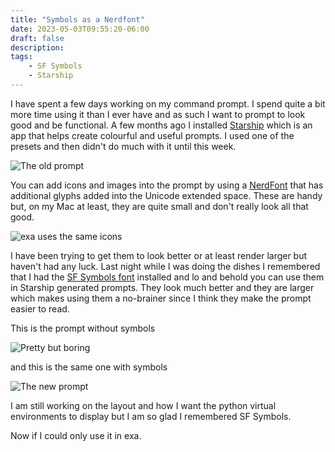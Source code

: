 ```yaml
---
title: "Symbols as a Nerdfont"
date: 2023-05-03T09:55:20-06:00
draft: false
description:
tags:
    - SF Symbols
    - Starship
---
```


I have spent a few days working on my command prompt. I spend quite a bit more time using it than I ever have and as such I want to prompt to look good and be functional. A few months ago I installed [Starship](https://starship.rs/) which is an app that helps create colourful and useful prompts. I used one of the presets and then didn't do much with it until this week.

![The old prompt](/images/prompt-old.jpg)

You can add icons and images into the prompt by using a [NerdFont](https://www.nerdfonts.com/) that has additional glyphs added into the Unicode extended space. These are handy but, on my Mac at least, they are quite small and don't really look all that good.

![exa uses the same icons](/images/prompt-icons.jpg)

I have been trying to get them to look better or at least render larger but haven't had any luck. Last night while I was doing the dishes I remembered that I had the [SF Symbols font](https://developer.apple.com/sf-symbols/) installed and lo and behold you can use them in Starship generated prompts. They look much better and they are larger which makes using them a no-brainer since I think they make the prompt easier to read. 

This is the prompt without symbols

![Pretty but boring](/images/prompt-color.jpg)

and this is the same one with symbols

![The new prompt](/images/prompt-symbols.jpg)

I am still working on the layout and how I want the python virtual environments to display but I am so glad I remembered SF Symbols. 

Now if I could only use it in exa.







